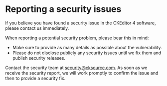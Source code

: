 # Reporting a security issues

If you believe you have found a security issue in the CKEditor 4 software, please contact us immediately.

When reporting a potential security problem, please bear this in mind:

- Make sure to provide as many details as possible about the vulnerability.
- Please do not disclose publicly any security issues until we fix them and publish security releases.

Contact the security team at security@cksource.com. As soon as we receive the security report, we will work promptly to confirm the issue and then to provide a security fix.
